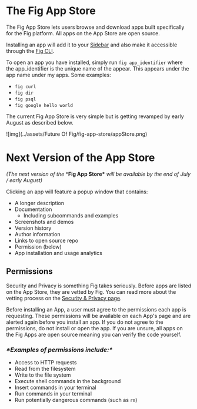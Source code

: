 # The Fig App Store

The Fig App Store lets users browse and download apps built specifically for the Fig platform. All apps on the App Store are open source.

Installing an app will add it to your [Sidebar](https://docs.withfig.com/get-started/fig-home/the-sidebar) and also make it accessible through the [Fig CLI](https://docs.withfig.com/the-fig-cli).

To open an app you have installed, simply run `fig app_identifier` where the app_identifier is the unique name of the appear. This appears under the app name under my apps. Some examples:

- `fig curl`
- `fig dir`
- `fig psql`
- `fig google hello world`

The current Fig App Store is very simple but is getting revamped by early August as described below.

![img](../assets/Future Of Fig/fig-app-store/appStore.png)

# **Next Version of the App Store**

*(The next version of the* ***Fig App Store\*** *will be available by the end of July / early August)*

Clicking an app will feature a popup window that contains:

- A longer description
- Documentation 
  - Including subcommands and examples
- Screenshots and demos
- Version history
- Author information
- Links to open source repo
- Permission (below)
- App installation and usage analytics

## **Permissions**

Security and Privacy is something Fig takes seriously. Before apps are listed on the App Store, they are vetted by Fig. You can read more about the vetting process on the [Security & Privacy page](https://docs.withfig.com/other/privacy-and-security).

Before installing an App, a user must agree to the permissions each app is requesting. These permissions will be available on each App's page and are alerted again before you install an app. If you do not agree to the permissions, do not install or open the app. If you are unsure, all apps on the Fig Apps are open source meaning you can verify the code yourself.

### ***\*Examples of permissions include:\****

- Access to HTTP requests
- Read from the filesystem
- Write to the file system
- Execute shell commands in the background
- Insert commands in your terminal
- Run commands in your terminal
- Run potentially dangerous commands (such as `rm`)